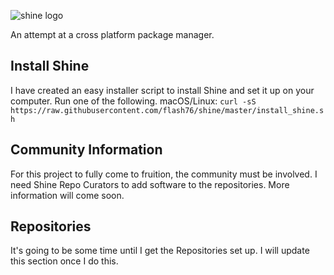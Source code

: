 ![shine logo](https://github.com/flash76/shine/raw/master/shinelogofinal.png)

An attempt at a cross platform package manager.

## Install Shine
I have created an easy installer script to install Shine and set it up on your computer. Run one of the following.
macOS/Linux:
`curl -sS https://raw.githubusercontent.com/flash76/shine/master/install_shine.sh`

## Community Information
For this project to fully come to fruition, the community must be involved.
I need Shine Repo Curators to add software to the repositories. More information will come soon.

## Repositories
It's going to be some time until I get the Repositories set up. I will update this section
once I do this.
